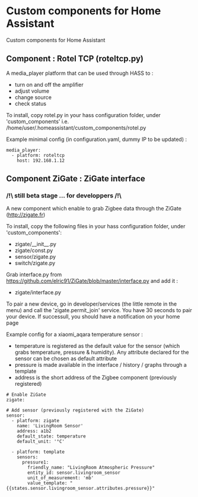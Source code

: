 # Custom components for Home Assistant
Custom components for Home Assistant

## Component : Rotel TCP (roteltcp.py)
A media_player platform that can be used through HASS to :
- turn on and off the amplifier
- adjust volume
- change source
- check status

To install, copy rotel.py in your hass configuration folder, under 'custom_components'
i.e. /home/user/.homeassistant/custom_components/rotel.py

Example minimal config (in configuration.yaml, dummy IP to be updated) :
```
media_player:
  - platform: roteltcp
    host: 192.168.1.12
```
## Component ZiGate : ZiGate interface
### /!\ still beta stage ... for developpers /!\
A new component which enable to grab Zigbee data through the ZiGate (http://zigate.fr)

To install, copy the following files in your hass configuration folder, under 'custom\_components':
- zigate/\_\_init\_\_.py
- zigate/const.py
- sensor/zigate.py
- switch/zigate.py

Grab interface.py from https://github.com/elric91/ZiGate/blob/master/interface.py and add it :
- zigate/interface.py

To pair a new device, go in developer/services (the little remote in the menu) and call the 'zigate.permit\_join' service.
You have 30 seconds to pair your device. If successull, you should have a notification on your home page

Example config for a xiaomi_aqara temperature sensor :
- temperature is registered as the default value for the sensor (which grabs temperature, pressure & humidity). Any attribute declared for the sensor can be chosen as default attribute
- pressure is made available in the interface / history / graphs through a template
- address is the short address of the Zigbee component (previously registered)

```
# Enable ZiGate
zigate:

# Add sensor (previously registered with the ZiGate)
sensor:
  - platform: zigate
    name: 'LivingRoom Sensor'
    address: a1b2
    default_state: temperature
    default_unit: '°C'

  - platform: template
    sensors:
      pressure1:
        friendly_name: "LivingRoom Atmospheric Pressure"
        entity_id: sensor.livingroom_sensor
        unit_of_measurement: 'mb'
        value_template: "{{states.sensor.livingroom_sensor.attributes.pressure}}"
```
